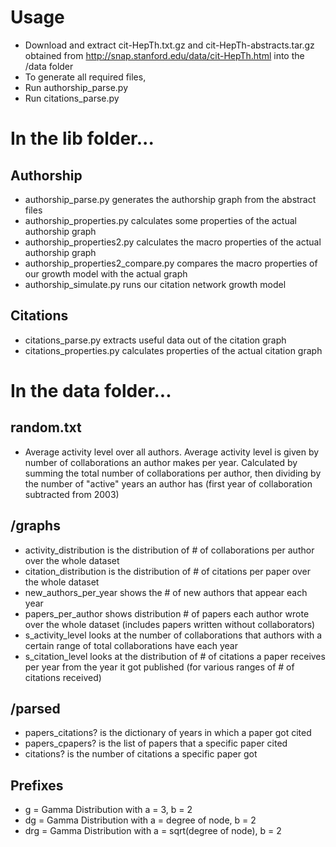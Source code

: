 Usage
=====
* Download and extract cit-HepTh.txt.gz and cit-HepTh-abstracts.tar.gz obtained from http://snap.stanford.edu/data/cit-HepTh.html into the /data folder
* To generate all required files,
* Run authorship_parse.py
* Run citations_parse.py

In the lib folder...
====================
Authorship
----------
* authorship_parse.py generates the authorship graph from the abstract files
* authorship_properties.py calculates some properties of the actual authorship graph
* authorship_properties2.py calculates the macro properties of the actual authorship graph
* authorship_properties2_compare.py compares the macro properties of our growth model with the actual graph
* authorship_simulate.py runs our citation network growth model

Citations
---------
* citations_parse.py extracts useful data out of the citation graph
* citations_properties.py calculates properties of the actual citation graph

In the data folder...
=====================
random.txt
----------
* Average activity level over all authors. Average activity level is given by number of collaborations an author makes per year. Calculated by summing the total number of collaborations per author, then dividing by the number of "active" years an author has (first year of collaboration subtracted from 2003)

/graphs
-------
* activity_distribution is the distribution of # of collaborations per author over the whole dataset
* citation_distribution is the distribution of # of citations per paper over the whole dataset
* new_authors_per_year shows the # of new authors that appear each year
* papers_per_author shows distribution # of papers each author wrote over the whole dataset (includes papers written without collaborators)
* s_activity_level looks at the number of collaborations that authors with a certain range of total collaborations have each year
* s_citation_level looks at the distribution of # of citations a paper receives per year from the year it got published (for various ranges of # of citations received)

/parsed
-------
* papers_citations? is the dictionary of years in which a paper got cited
* papers_cpapers? is the list of papers that a specific paper cited
* citations? is the number of citations a specific paper got

Prefixes
--------
* g = Gamma Distribution with a = 3, b = 2
* dg = Gamma Distribution with a = degree of node, b = 2
* drg = Gamma Distribution with a = sqrt(degree of node), b = 2

